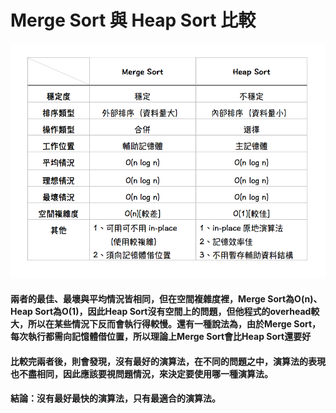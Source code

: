 # Merge Sort 與 Heap Sort 比較
![](/image/螢幕截圖%202019-11-06%2012.45.10.png)
#### 兩者的最佳、最壞與平均情況皆相同，但在空間複雜度裡，Merge Sort為O(n)、Heap Sort為O(1)，因此Heap Sort沒有空間上的問題，但他程式的overhead較大，所以在某些情況下反而會執行得較慢。還有一種說法為，由於Merge Sort，每次執行都需向記憶體借位置，所以理論上Merge Sort會比Heap Sort還要好
#### 比較完兩者後，則會發現，沒有最好的演算法，在不同的問題之中，演算法的表現也不盡相同，因此應該要視問題情況，來決定要使用哪一種演算法。
#### 結論：沒有最好最快的演算法，只有最適合的演算法。
